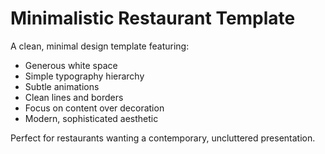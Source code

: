 # Minimalistic Restaurant Template

A clean, minimal design template featuring:
- Generous white space
- Simple typography hierarchy
- Subtle animations
- Clean lines and borders
- Focus on content over decoration
- Modern, sophisticated aesthetic

Perfect for restaurants wanting a contemporary, uncluttered presentation.
